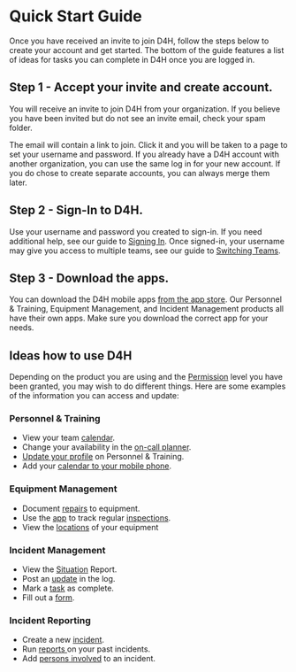 # Quick Start Guide

Once you have received an invite to join D4H, follow the steps below to create your account and get started. The bottom of the guide features a list of ideas for tasks you can complete in D4H once you are logged in. 

## Step 1 - Accept your invite and create account.

You will receive an invite to join D4H from your organization. If you believe you have been invited but do not see an invite email, check your spam folder.

The email will contain a link to join. Click it and you will be taken to a page to set your username and password. If you already have a D4H account with another organization, you can use the same log in for your new account. If you do chose to create separate accounts, you can always merge them later. 

## Step 2 - Sign-In to D4H.

Use your username and password you created to sign-in. If you need additional help, see our guide to [Signing In](signing-in-1.md). Once signed-in, your username may give you access to multiple teams, see our guide to [Switching Teams](switching-teams.md).

## Step 3 - Download the apps.

You can download the D4H mobile apps [from the app store](https://d4htechnologies.com/resources/mobile-apps). Our Personnel & Training, Equipment Management, and Incident Management products all have their own apps. Make sure you download the correct app for your needs.

## Ideas how to use D4H

Depending on the product you are using and the [Permission](../../user-access/permissions.md) level you have been granted, you may wish to do different things. Here are some examples of the information you can access and update:

### Personnel & Training

* View your team [calendar](../../personnel-and-training/calendar/).
* Change your availability in the [on-call planner](../../personnel-and-training/on-call-planner/).
* [Update your profile](../../personnel-and-training/untitled/updating-my-personal-profile.md) on Personnel & Training.
* Add your [calendar to your mobile phone](../../personnel-and-training/calendar/exporting-my-d4h-calendar-to-my-personal-calendar.md).

### Equipment Management

* Document [repairs](../../equipment-management/repairs/) to equipment.
* Use the [app](../../equipment-management/equipment-management-app.md) to track regular [inspections](../../equipment-management/inspections/).
* View the [locations](../../equipment-management/equipment-locations/) of your equipment

### Incident Management

* View the [Situation](../../incident-management/situation/) Report.
* Post an [update](../../incident-management/updates/) in the log. 
* Mark a [task](../../incident-management/task-boards/) as complete.
* Fill out a [form](../../incident-management/forms/).

### Incident Reporting

* Create a new [incident](../../incident-reporting/incident-reports.md).
* Run [reports ](../../shared-services/reports/)on your past incidents.
* Add [persons involved](../../incident-reporting/persons-involved/) to an incident.







